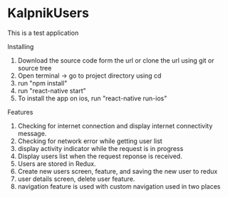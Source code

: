# KalpnikUsers

This is a test application

Installing

1. Download the source code form the url or clone the url using git or source tree
2. Open terminal -> go to project directory using cd
3. run "npm install"
4. run "react-native start"
5. To install the app on ios, run "react-native run-ios"


Features

1. Checking for internet connection and display internet connectivity message.
2. Checking for network error while getting user list
3. display activity indicator while the request is in progress
4. Display users list when the request reponse is received.
5. Users are stored in Redux.
6. Create new users screen, feature, and saving the new user to redux
7. user details screen, delete user feature.
8. navigation feature is used with custom navigation used in two places

